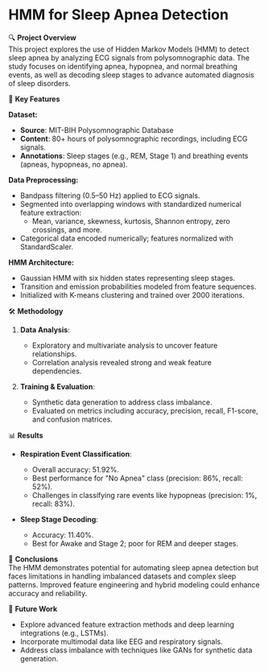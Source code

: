 # HMM for Sleep Apnea Detection

🔍 **Project Overview**  
This project explores the use of Hidden Markov Models (HMM) to detect sleep apnea by analyzing ECG signals from polysomnographic data. The study focuses on identifying apnea, hypopnea, and normal breathing events, as well as decoding sleep stages to advance automated diagnosis of sleep disorders.

🌟 **Key Features**  

**Dataset:**  
- **Source**: MIT-BIH Polysomnographic Database  
- **Content**: 80+ hours of polysomnographic recordings, including ECG signals.  
- **Annotations**: Sleep stages (e.g., REM, Stage 1) and breathing events (apneas, hypopneas, no apnea).

**Data Preprocessing:**  
- Bandpass filtering (0.5–50 Hz) applied to ECG signals.  
- Segmented into overlapping windows with standardized numerical feature extraction:
  - Mean, variance, skewness, kurtosis, Shannon entropy, zero crossings, and more.  
- Categorical data encoded numerically; features normalized with StandardScaler.

**HMM Architecture:**  
- Gaussian HMM with six hidden states representing sleep stages.  
- Transition and emission probabilities modeled from feature sequences.  
- Initialized with K-means clustering and trained over 2000 iterations.  

🛠️ **Methodology**  
1. **Data Analysis**:
   - Exploratory and multivariate analysis to uncover feature relationships.  
   - Correlation analysis revealed strong and weak feature dependencies.  

2. **Training & Evaluation**:
   - Synthetic data generation to address class imbalance.  
   - Evaluated on metrics including accuracy, precision, recall, F1-score, and confusion matrices.

📊 **Results**  
- **Respiration Event Classification**:  
  - Overall accuracy: 51.92%.  
  - Best performance for "No Apnea" class (precision: 86%, recall: 52%).  
  - Challenges in classifying rare events like hypopneas (precision: 1%, recall: 83%).

- **Sleep Stage Decoding**:  
  - Accuracy: 11.40%.  
  - Best for Awake and Stage 2; poor for REM and deeper stages.  

🧪 **Conclusions**  
The HMM demonstrates potential for automating sleep apnea detection but faces limitations in handling imbalanced datasets and complex sleep patterns. Improved feature engineering and hybrid modeling could enhance accuracy and reliability.

🚀 **Future Work**  
- Explore advanced feature extraction methods and deep learning integrations (e.g., LSTMs).  
- Incorporate multimodal data like EEG and respiratory signals.  
- Address class imbalance with techniques like GANs for synthetic data generation.  


